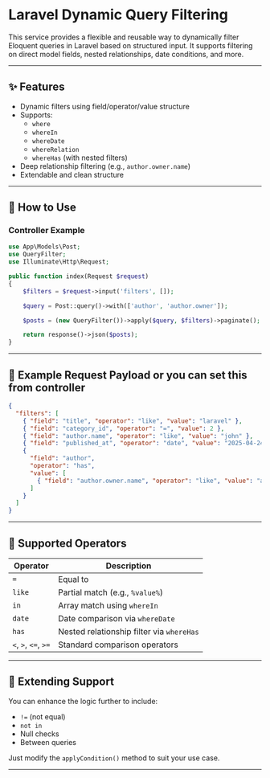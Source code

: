 # Laravel Dynamic Query Filtering

This service provides a flexible and reusable way to dynamically filter Eloquent queries in Laravel based on structured input. It supports filtering on direct model fields, nested relationships, date conditions, and more.

---

## ✨ Features

- Dynamic filters using field/operator/value structure
- Supports:
  - `where`
  - `whereIn`
  - `whereDate`
  - `whereRelation`
  - `whereHas` (with nested filters)
- Deep relationship filtering (e.g., `author.owner.name`)
- Extendable and clean structure

---


## 🤔 How to Use

### Controller Example

```php
use App\Models\Post;
use QueryFilter;
use Illuminate\Http\Request;

public function index(Request $request)
{
    $filters = $request->input('filters', []);

    $query = Post::query()->with(['author', 'author.owner']);

    $posts = (new QueryFilter())->apply($query, $filters)->paginate();

    return response()->json($posts);
}
```

---

## 📂 Example Request Payload or you can set this from controller

```json
{
  "filters": [
    { "field": "title", "operator": "like", "value": "laravel" },
    { "field": "category_id", "operator": "=", "value": 2 },
    { "field": "author.name", "operator": "like", "value": "john" },
    { "field": "published_at", "operator": "date", "value": "2025-04-24" },
    {
      "field": "author",
      "operator": "has",
      "value": [
        { "field": "author.owner.name", "operator": "like", "value": "admin" }
      ]
    }
  ]
}
```

---

## 📅 Supported Operators

| Operator   | Description                          |
|------------|--------------------------------------|
| `=`        | Equal to                             |
| `like`     | Partial match (e.g., `%value%`)      |
| `in`       | Array match using `whereIn`          |
| `date`     | Date comparison via `whereDate`      |
| `has`      | Nested relationship filter via `whereHas` |
| `<`, `>`, `<=`, `>=` | Standard comparison operators |

---

## 🔧 Extending Support

You can enhance the logic further to include:
- `!=` (not equal)
- `not in`
- Null checks
- Between queries

Just modify the `applyCondition()` method to suit your use case.

---


